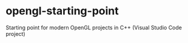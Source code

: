 # opengl-starting-point
Starting point for modern OpenGL projects in C++ (Visual Studio Code project)

